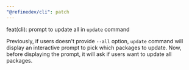 ```yaml
---
"@refinedev/cli": patch
---
```


feat(cli): prompt to update all in `update` command

Previously, if users doesn't provide `--all` option, `update` command will display an interactive prompt to pick which packages to update. Now, before displaying the prompt, it will ask if users want to update all packages.
